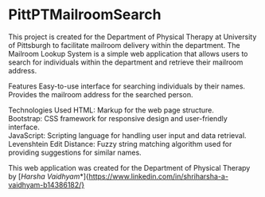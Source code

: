 # PittPTMailroomSearch

This project is created for the Department of Physical Therapy at University of Pittsburgh to facilitate mailroom delivery within the department. The Mailroom Lookup System is a simple web application that allows users to search for individuals within the department and retrieve their mailroom address.

Features
Easy-to-use interface for searching individuals by their names.
Provides the mailroom address for the searched person.

Technologies Used
HTML: Markup for the web page structure. <br />
Bootstrap: CSS framework for responsive design and user-friendly interface. <br />
JavaScript: Scripting language for handling user input and data retrieval. <br />
Levenshtein Edit Distance: Fuzzy string matching algorithm used for providing suggestions for similar names. <br />

This web application was created for the Department of Physical Therapy by [*Harsha Vaidhyam**]{https://www.linkedin.com/in/shriharsha-a-vaidhyam-b14386182/}
